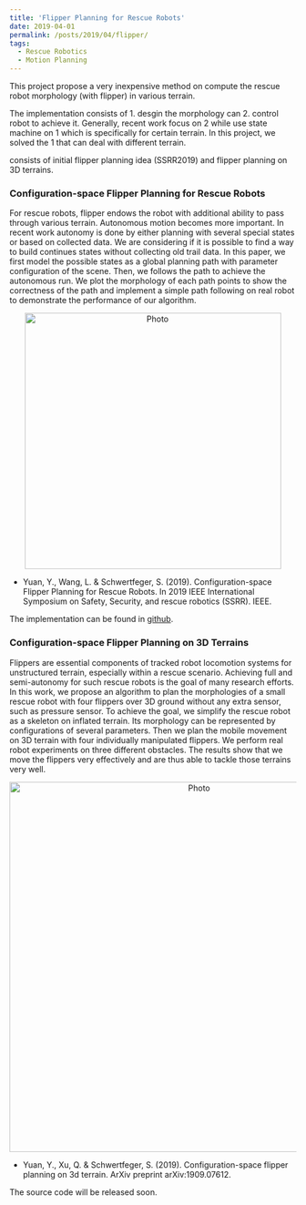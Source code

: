 ```yaml
---
title: 'Flipper Planning for Rescue Robots'
date: 2019-04-01
permalink: /posts/2019/04/flipper/
tags:
  - Rescue Robotics
  - Motion Planning
---
```


This project propose a very inexpensive method on compute the rescue robot morphology (with flipper) in various terrain.

The implementation consists of 1. desgin the morphology can 2. control robot to achieve it. Generally, recent work focus on 2 while use state machine on 1 which is specifically for certain terrain. In this project, we solved the 1 that can deal with different terrain.

consists of initial flipper planning idea (SSRR2019) and flipper planning on 3D terrains.

### Configuration-space Flipper Planning for Rescue Robots

For rescue robots, flipper endows the robot with additional ability to pass through various terrain. Autonomous motion becomes more important. In recent work autonomy is done by either planning with several special states or based on collected data. We are considering if it is possible to find a way to build continues states without collecting old trail data. In this paper, we first model the possible states as a global planning path with parameter configuration of the scene. Then, we follows the path to achieve the autonomous run. We plot the morphology of each path points to show the correctness of the path and implement a simple path following on real robot to demonstrate the performance of our algorithm.

<p align="center">
  <img src="https://jarrome.github.io/files/flipperPlanning.png?raw=true" alt="Photo" style="width: 450px;"/> 
</p>

* Yuan, Y., Wang, L. & Schwertfeger, S. (2019). Configuration-space Flipper Planning for Rescue Robots. In 2019 IEEE International Symposium on Safety, Security, and rescue robotics (SSRR). IEEE.

The implementation can be found in [github](https://github.com/STAR-Center/flipperplanning).

### Configuration-space Flipper Planning on 3D Terrains

Flippers are essential components of tracked robot locomotion systems for unstructured terrain, especially within a rescue scenario. Achieving full and semi-autonomy for such rescue robots is the goal of many research efforts. In this work, we propose an algorithm to plan the morphologies of a small rescue robot with four flippers over 3D ground without any extra sensor, such as pressure sensor. To achieve the goal, we simplify the rescue robot as a skeleton on inflated terrain. Its morphology can be represented by configurations of several parameters. Then we plan the mobile movement on 3D terrain with four individually manipulated flippers. We perform real robot experiments on three different obstacles. The results show that we move the flippers very effectively and are thus able to tackle those terrains very well.

<p align="center">
  <img src="https://jarrome.github.io/files/flipperPlanning3D.png?raw=true" alt="Photo" style="width: 650px;"/> 
</p>

* Yuan, Y., Xu, Q. & Schwertfeger, S. (2019). Configuration-space flipper planning on 3d terrain. ArXiv preprint arXiv:1909.07612.

The source code will be released soon.
